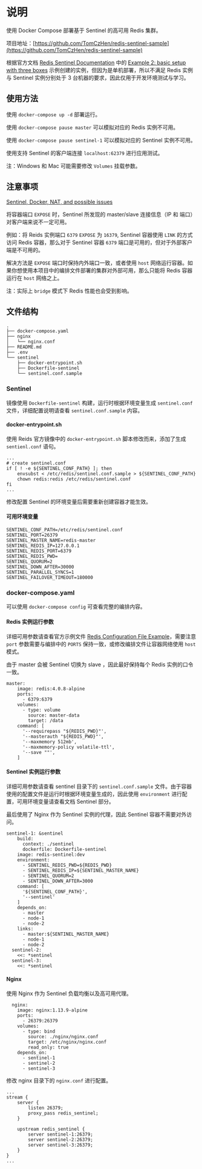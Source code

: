 # 说明

使用 Docker Compose 部署基于 Sentinel 的高可用 Redis 集群。

项目地址：[https://github.com/TomCzHen/redis-sentinel-sample](https://github.com/TomCzHen/redis-sentinel-sample)

根据官方文档 [Redis Sentinel Documentation](https://redis.io/topics/sentinel) 中的 [Example 2: basic setup with three boxes](https://redis.io/topics/sentinel#example-2-basic-setup-with-three-boxes) 示例创建的实例，但因为是单机部署，所以不满足 Redis 实例 与 Sentinel 实例分别处于 3 台机器的要求，因此仅用于开发环境测试与学习。

## 使用方法

使用 `docker-compose up -d` 部署运行。

使用 `docker-compose pause master` 可以模拟对应的 Redis 实例不可用。

使用 `docker-compose pause sentinel-1` 可以模拟对应的 Sentinel 实例不可用。

使用支持 Sentinel 的客户端连接 `localhost:62379` 进行应用测试。

注：Windows 和 Mac 可能需要修改 `Volumes` 挂载参数。

## 注意事项

[Sentinel, Docker, NAT, and possible issues](https://redis.io/topics/sentinel#sentinel-docker-nat-and-possible-issues)

将容器端口 `EXPOSE` 时，Sentinel 所发现的 master/slave 连接信息（IP 和 端口）对客户端来说不一定可用。

例如：将 Reids 实例端口 `6379` `EXPOSE` 为 `16379`, Sentinel 容器使用 `LINK` 的方式访问 Redis 容器，那么对于 Sentinel 容器 `6379` 端口是可用的，但对于外部客户端是不可用的。

解决方法是 `EXPOSE` 端口时保持内外端口一致，或者使用 `host` 网络运行容器。如果你想使用本项目中的编排文件部署的集群对外部可用，那么只能将 Redis 容器运行在 `host` 网络之上。

注：实际上 `bridge` 模式下 Redis 性能也会受到影响。

## 文件结构
```
.
├── docker-compose.yaml
├── nginx
│   └── nginx.conf
├── README.md
├── .env
└── sentinel
    ├── docker-entrypoint.sh
    ├── Dockerfile-sentinel
    └── sentinel.conf.sample
```

### Sentinel

镜像使用 `Dockerfile-sentinel` 构建，运行时根据环境变量生成 `sentinel.conf` 文件，详细配置说明请查看 `sentinel.conf.sample` 内容。

#### docker-entrypoint.sh

使用 Reids 官方镜像中的 `docker-entrypoint.sh` 脚本修改而来，添加了生成 `sentienl.conf` 语句。

```shell
...
# create sentinel.conf
if [ ! -e ${SENTINEL_CONF_PATH} ]; then
    envsubst < /etc/redis/sentinel.conf.sample > ${SENTINEL_CONF_PATH}
    chown redis:redis /etc/redis/sentinel.conf
fi
...
```

修改配置 Sentinel 的环境变量后需要重新创建容器才能生效。

#### 可用环境变量

```shell
SENTINEL_CONF_PATH=/etc/redis/sentinel.conf
SENTINEL_PORT=26379
SENTINEL_MASTER_NAME=redis-master
SENTINEL_REDIS_IP=127.0.0.1
SENTINEL_REDIS_PORT=6379
SENTINEL_REDIS_PWD=
SENTINEL_QUORUM=2
SENTINEL_DOWN_AFTER=30000
SENTINEL_PARALLEL_SYNCS=1
SENTINEL_FAILOVER_TIMEOUT=180000
```
### docker-compose.yaml

可以使用 `docker-compose config` 可查看完整的编排内容。

#### Redis 实例运行参数

详细可用参数请查看官方示例文件 [Redis Configuration File Example](https://raw.githubusercontent.com/antirez/redis/4.0/redis.conf)，需要注意 `port` 参数需要与编排中的 `PORTS` 保持一致，或修改编排文件让容器网络使用 `host` 模式。

由于 master 会被 Sentinel 切换为 slave ，因此最好保持每个 Redis 实例的口令一致。

```
master:
    image: redis:4.0.8-alpine
    ports:
      - 6379:6379
    volumes:
      - type: volume
        source: master-data
        target: /data
    command: [
      '--requirepass "${REDIS_PWD}"',
      '--masterauth "${REDIS_PWD}"',
      '--maxmemory 512mb',
      '--maxmemory-policy volatile-ttl',
      '--save ""',
    ]
```

#### Sentinel 实例运行参数

详细可用参数请查看 sentinel 目录下的 `sentinel.conf.sample` 文件。由于容器使用的配置文件是运行时根据环境变量生成的，因此使用 `environment` 进行配置，可用环境变量请查看文档 Sentinel 部分。

最后使用了 Nginx 作为 Sentinel 实例的代理，因此 Sentinel 容器不需要对外访问。

```
sentinel-1: &sentinel
    build:
      context: ./sentinel
      dockerfile: Dockerfile-sentinel
    image: redis-sentinel:dev
    environment:
      - SENTINEL_REDIS_PWD=${REDIS_PWD}
      - SENTINEL_REDIS_IP=${SENTINEL_MASTER_NAME}
      - SENTINEL_QUORUM=2
      - SENTINEL_DOWN_AFTER=3000
    command: [
      '${SENTINEL_CONF_PATH}',
      '--sentinel'
    ]
    depends_on:
      - master
      - node-1
      - node-2
    links:
      - master:${SENTINEL_MASTER_NAME}
      - node-1
      - node-2
  sentinel-2:
    <<: *sentinel
  sentinel-3:
    <<: *sentinel
```

#### Nginx 

使用 Nginx 作为 Sentinel 负载均衡以及高可用代理。

```
  nginx:
    image: nginx:1.13.9-alpine
    ports:
      - 26379:26379
    volumes:
      - type: bind
        source: ./nginx/nginx.conf
        target: /etc/nginx/nginx.conf
        read_only: true
    depends_on:
      - sentinel-1
      - sentinel-2
      - sentinel-3
```

修改 nginx 目录下的 `nginx.conf` 进行配置。

```
...
stream {
    server {
        listen 26379;
        proxy_pass redis_sentinel;
    }

    upstream redis_sentinel {
        server sentinel-1:26379;
        server sentinel-2:26379;
        server sentinel-3:26379;
    }
}
...

```